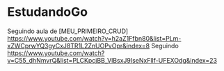 # EstudandoGo

Seguindo aula de [MEU_PRIMEIRO_CRUD] https://www.youtube.com/watch?v=h2aZ1Ffbn80&list=PLm-xZWCprwYQ3gyCxJ8TR1L2ZnUOPvOpr&index=8
Seguindo https://www.youtube.com/watch?v=C55_dhNmvrQ&list=PLCKpcjBB_VlBsxJ9IseNxFllf-UFEXOdg&index=23
